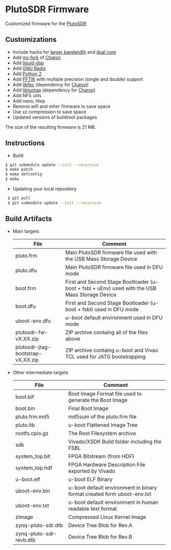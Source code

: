 # PlutoSDR Firmware 
Customized firmware for the [PlutoSDR](https://wiki.analog.com/university/tools/pluto "PlutoSDR Wiki Page")

## Customizations

* Include hacks for [larger bandwidth](https://www.rtl-sdr.com/adalm-pluto-sdr-hack-tune-70-mhz-to-6-ghz-and-gqrx-install/) and [dual core](https://www.rtl-sdr.com/plutosdr-sdr-plugin-new-dual-core-cpu-hack/)
* Add [my fork](https://github.com/seanstone/charon) of [Charon](https://github.com/tvelliott/charon)
* Add [liquid-dsp](http://liquidsdr.org/blog/)
* Add [GNU Radio](https://www.gnuradio.org/)
* Add [Python 2](https://www.python.org/)
* Add [FFTW](http://www.fftw.org/) with multiple precision (single and double) support
* Add [libfec](https://github.com/quiet/libfec) (dependency for [Charon](https://github.com/tvelliott/charon))
* Add [libtuntap](https://github.com/LaKabane/libtuntap) (dependency for [Charon](https://github.com/tvelliott/charon))
* Add NFS utils
* Add nano, htop
* Remove wifi and other firmware to save space
* Use xz compression to save space
* Updated versions of buildroot packages

 The size of the resulting firmware is 21 MB.

## Instructions

* Build
 ```bash
$ git submodule update --init --recursive
$ make patch
$ make defconfig
$ make
 ```

 * Updating your local repository 
 ```bash 
  $ git pull
  $ git submodule update --init --recursive
  ```
 
## Build Artifacts

  * Main targets
 
     | File  | Comment |
     | ------------- | ------------- | 
     | pluto.frm | Main PlutoSDR firmware file used with the USB Mass Storage Device |
     | pluto.dfu | Main PlutoSDR firmware file used in DFU mode |
     | boot.frm  | First and Second Stage Bootloader (u-boot + fsbl + uEnv) used with the USB Mass Storage Device |
     | boot.dfu  | First and Second Stage Bootloader (u-boot + fsbl) used in DFU mode |
     | uboot-env.dfu  | u-boot default environment used in DFU mode |
     | plutosdr-fw-vX.XX.zip  | ZIP archive containg all of the files above |  
     | plutosdr-jtag-bootstrap-vX.XX.zip  | ZIP archive containg u-boot and Vivao TCL used for JATG bootstrapping |       
 
  * Other intermediate targets

     | File  | Comment |
     | ------------- | ------------- |
     | boot.bif | Boot Image Format file used to generate the Boot Image |
     | boot.bin | Final Boot Image |
     | pluto.frm.md5 | md5sum of the pluto.frm file |
     | pluto.itb | u-boot Flattened Image Tree |
     | rootfs.cpio.gz | The Root Filesystem archive |
     | sdk | Vivado/XSDK Build folder including  the FSBL |
     | system_top.bit | FPGA Bitstream (from HDF) |
     | system_top.hdf | FPGA Hardware Description  File exported by Vivado |
     | u-boot.elf | u-boot ELF Binary |
     | uboot-env.bin | u-boot default environment in binary format created form uboot-env.txt |
     | uboot-env.txt | u-boot default environment in human readable text format |
     | zImage | Compressed Linux Kernel Image |
     | zynq-pluto-sdr.dtb | Device Tree Blob for Rev.A |
     | zynq-pluto-sdr-revb.dtb | Device Tree Blob for Rev.B|     

 

